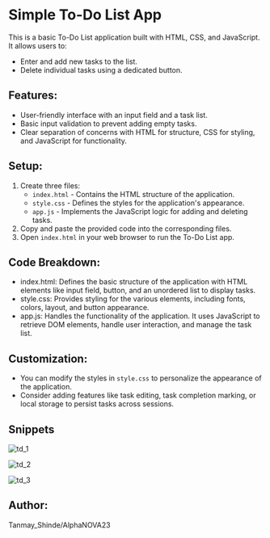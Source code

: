 # Simple To-Do List App

This is a basic To-Do List application built with HTML, CSS, and JavaScript. It allows users to:

- Enter and add new tasks to the list.
- Delete individual tasks using a dedicated button.

## Features:

- User-friendly interface with an input field and a task list.
- Basic input validation to prevent adding empty tasks.
- Clear separation of concerns with HTML for structure, CSS for styling, and JavaScript for functionality.

## Setup:

1. Create three files:
    - `index.html` - Contains the HTML structure of the application.
    - `style.css` - Defines the styles for the application's appearance.
    - `app.js` - Implements the JavaScript logic for adding and deleting tasks.
2. Copy and paste the provided code into the corresponding files.
3. Open `index.html` in your web browser to run the To-Do List app.

## Code Breakdown:

- index.html: Defines the basic structure of the application with HTML elements like input field, button, and an unordered list to display tasks.
- style.css: Provides styling for the various elements, including fonts, colors, layout, and button appearance.
- app.js: Handles the functionality of the application. It uses JavaScript to retrieve DOM elements, handle user interaction, and manage the task list.

## Customization:

- You can modify the styles in `style.css` to personalize the appearance of the application.
- Consider adding features like task editing, task completion marking, or local storage to persist tasks across sessions.

## Snippets
![td_1](https://github.com/user-attachments/assets/498b943a-5333-451e-9096-6a2abb510b3a)

![td_2](https://github.com/user-attachments/assets/85d93742-6707-48f1-81ee-52e2bcb0ea67)

![td_3](https://github.com/user-attachments/assets/06b08b5c-1d6a-4372-b0be-6cbbf37638b2)

## Author:

Tanmay_Shinde/AlphaNOVA23
